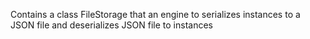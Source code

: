 Contains a class FileStorage that an engine to serializes instances to a JSON file and deserializes JSON file to instances
